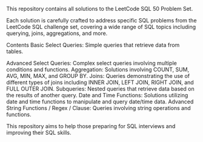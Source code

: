 This repository contains all solutions to the LeetCode SQL 50 Problem Set.

Each solution is carefully crafted to address specific SQL problems from the LeetCode SQL challenge set, covering a wide range of SQL topics including querying, joins, aggregations, and more.

Contents
Basic Select Queries: Simple queries that retrieve data from tables.

Advanced Select Queries: Complex select queries involving multiple conditions and functions.
Aggregation: Solutions involving COUNT, SUM, AVG, MIN, MAX, and GROUP BY.
Joins: Queries demonstrating the use of different types of joins including INNER JOIN, LEFT JOIN, RIGHT JOIN, and FULL OUTER JOIN.
Subqueries: Nested queries that retrieve data based on the results of another query.
Date and Time Functions: Solutions utilizing date and time functions to manipulate and query date/time data.
Advanced String Functions / Regex / Clause: Queries involving string operations and functions.

This repository aims to help those preparing for SQL interviews and improving their SQL skills.
